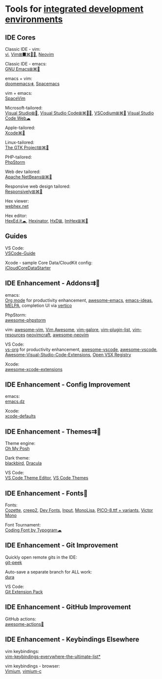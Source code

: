 
# Tools for [integrated development environments](https://trendless.tech/langs)

## IDE Cores

Classic IDE - vim:  
[vi](https://ex-vi.sourceforge.net/),
[Vim⊞■⌘🐧🤖](https://www.vim.org/),
[Neovim](https://neovim.io/)

Classic IDE - emacs:  
[GNU Emacs⊞⌘🐧](https://www.gnu.org/software/emacs/)

emacs + vim:  
[doomemacs⇉](https://github.com/doomemacs/doomemacs),
[Spacemacs](https://www.spacemacs.org/)

vim + emacs:  
[SpaceVim](https://spacevim.org/)

Microsoft-tailored:  
[Visual Studio⊞🧛](https://visualstudio.microsoft.com/),
[Visual Studio Code⊞⌘🐧🧛](https://code.visualstudio.com/),
[VSCodium⊞⌘🐧](https://vscodium.com/)
[Visual Studio Code Web☁](https://vscode.dev/)

Apple-tailored:  
[Xcode⌘🍎](https://developer.apple.com/xcode/)

Linux-tailored:  
[The GTK Project⊞⌘🐧](https://gtk.org/)

PHP-tailored:  
[PhpStorm](https://www.jetbrains.com/phpstorm/)

Web dev tailored:  
[Apache NetBeans⊞⌘🐧](https://netbeans.apache.org/)

Responsive web design tailored:  
[Responsively⊞⌘🐧](https://responsively.app/)

Hex viewer:  
[webhex.net](https://en.webhex.net/)

Hex editor:  
[HexEd.it☁](https://hexed.it/),
[Hexinator](https://hexinator.com/),
[HxD⊞](https://mh-nexus.de/en/hxd/),
[ImHex⊞⌘🐧](https://imhex.werwolv.net/)

## Guides

VS Code:  
[VSCode-Guide](https://github.com/mikeroyal/VSCode-Guide)

Xcode - sample Core Data/CloudKit config:  
[iCloudCoreDataStarter](https://github.com/jazzychad/iCloudCoreDataStarter)

## IDE Enhancement - Addons⇉💩

emacs:  
[Org mode](https://orgmode.org/) for productivity enhancement,
[awesome-emacs](https://github.com/emacs-tw/awesome-emacs),
[emacs-ideas](https://github.com/rememberYou/emacs-ideas),
[MELPA](https://melpa.org/),
completion UI via [vertico](https://github.com/minad/vertico)

PhpStorm:  
[awesome-phpstorm](https://github.com/WyriHaximus/awesome-phpstorm)

vim: 
[awesome-vim](https://github.com/akrawchyk/awesome-vim),
[Vim Awesome](https://vimawesome.com/),
[vim-galore](https://github.com/mhinz/vim-galore),
[vim-plugin-list](https://github.com/altermo/vim-plugin-list),
[vim-resources](https://github.com/chmcphoy/vim-resources)
[neovimcraft](https://neovimcraft.com/),
[awesome-neovim](https://github.com/rockerBOO/awesome-neovim)

VS Code:  
[vs-org](https://github.com/boydvoid/vs-org) for productivity enhancement,
[awesome-vscode](https://github.com/jhofker/awesome-vscode),
[awesome-vscode](https://github.com/viatsko/awesome-vscode),
[Awesome-Visual-Studio-Code-Extensions](https://github.com/hl2guide/Awesome-Visual-Studio-Code-Extensions),
[Open VSX Registry](https://open-vsx.org/)

Xcode:  
[awesome-xcode-extensions](https://github.com/theswiftdev/awesome-xcode-extensions)

## IDE Enhancement - Config Improvement

emacs:  
[emacs.dz](https://github.com/caisah/emacs.dz)

Xcode:  
[xcode-defaults](https://github.com/ctreffs/xcode-defaults)

## IDE Enhancement - Themes⇉💩

Theme engine:  
[Oh My Posh](https://ohmyposh.dev/)

Dark theme:  
[blackbird](https://blackbird.mattglei.ch/),
[Dracula](https://draculatheme.com/)

VS Code:  
[VS Code Theme Editor](https://themes.vscode.one/),
[VS Code Themes](https://vscodethemes.com/)

## IDE Enhancement - Fonts💩

Fonts:  
[Cozette](https://github.com/slavfox/Cozette),
[creep2](https://github.com/raymond-w-ko/creep2),
[Dev Fonts](https://devfonts.gafi.dev/),
[Input](https://input.djr.com/),
[MonoLisa](https://www.monolisa.dev/),
[PICO-8.ttf + variants](https://www.lexaloffle.com/bbs/?tid=3760),
[Victor Mono](https://rubjo.github.io/victor-mono/)

Font Tournament:  
[Coding Font by Typogram☁](https://www.codingfont.com/)

## IDE Enhancement - Git Improvement

Quickly open remote gits in the IDE:  
[git-peek](https://github.com/Jarred-Sumner/git-peek)

Auto-save a separate branch for ALL work:  
[dura](https://github.com/tkellogg/dura)

VS Code:  
[Git Extension Pack](https://marketplace.visualstudio.com/items?itemName=donjayamanne.git-extension-pack)

## IDE Enhancement - GitHub Improvement

GitHub actions:  
[awesome-actions💩](https://github.com/sdras/awesome-actions)

## IDE Enhancement - Keybindings Elsewhere

vim keybindings:  
[vim-keybindings-everywhere-the-ultimate-list*](https://github.com/erikw/vim-keybindings-everywhere-the-ultimate-list)

vim keybindings - browser:  
[Vimium](https://vimium.github.io/),
[vimium-c](https://github.com/gdh1995/vimium-c)
